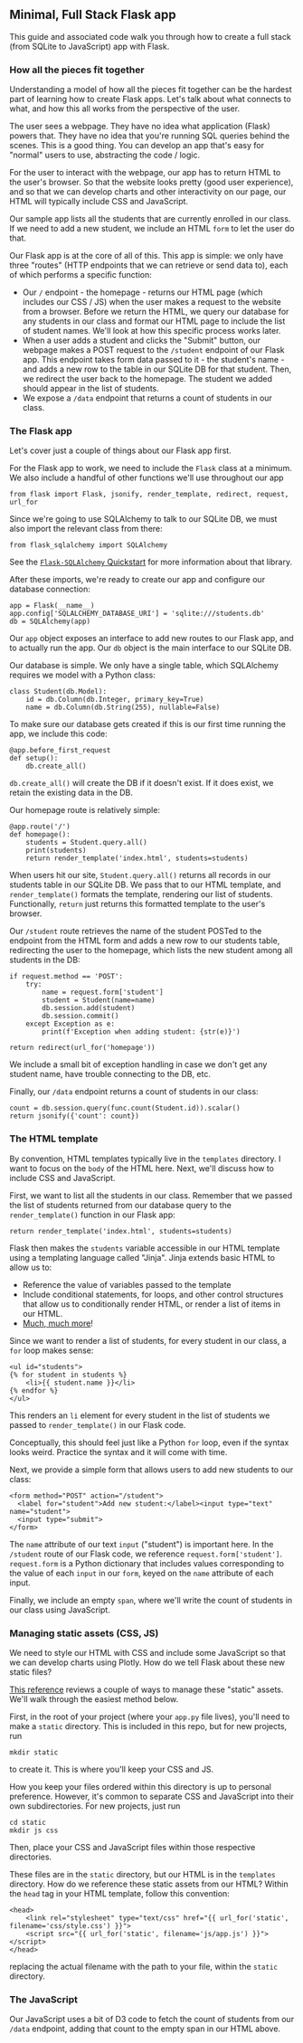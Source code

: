 ## Minimal, Full Stack Flask app

This guide and associated code walk you through how to create a full stack (from SQLite to JavaScript) app with Flask.

### How all the pieces fit together

Understanding a model of how all the pieces fit together can be the hardest part of learning how to create Flask apps. Let's talk about what connects to what, and how this all works from the perspective of the user.

The user sees a webpage. They have no idea what application (Flask) powers that. They have no idea that you're running SQL queries behind the scenes. This is a good thing. You can develop an app that's easy for "normal" users to use, abstracting the code / logic.

For the user to interact with the webpage, our app has to return HTML to the user's browser. So that the website looks pretty (good user experience), and so that we can develop charts and other interactivity on our page, our HTML will typically include CSS and JavaScript.

Our sample app lists all the students that are currently enrolled in our class. If we need to add a new student, we include an HTML `form` to let the user do that.

Our Flask app is at the core of all of this. This app is simple: we only have three "routes" (HTTP endpoints that we can retrieve or send data to), each of which performs a specific function:

* Our `/` endpoint - the homepage - returns our HTML page (which includes our CSS / JS) when the user makes a request to the website from a browser. Before we return the HTML, we query our database for any students in our class and format our HTML page to include the list of student names. We'll look at how this specific process works later.
* When a user adds a student and clicks the "Submit" button, our webpage makes a POST request to the `/student` endpoint of our Flask app. This endpoint takes form data passed to it - the student's name - and adds a new row to the table in our SQLite DB for that student. Then, we redirect the user back to the homepage. The student we added should appear in the list of students.
* We expose a `/data` endpoint that returns a count of students in our class.

### The Flask app

Let's cover just a couple of things about our Flask app first.

For the Flask app to work, we need to include the `Flask` class at a minimum. We also include a handful of other functions we'll use throughout our app

    from flask import Flask, jsonify, render_template, redirect, request, url_for

Since we're going to use SQLAlchemy to talk to our SQLite DB, we must also import the relevant class from there:

    from flask_sqlalchemy import SQLAlchemy

See the [`Flask-SQLAlchemy` Quickstart](http://flask-sqlalchemy.pocoo.org/2.3/quickstart/) for more information about that library.

After these imports, we're ready to create our app and configure our database connection:

    app = Flask(__name__)
    app.config['SQLALCHEMY_DATABASE_URI'] = 'sqlite:///students.db'
    db = SQLAlchemy(app)

Our `app` object exposes an interface to add new routes to our Flask app, and to actually run the app. Our `db` object is the main interface to our SQLite DB.

Our database is simple. We only have a single table, which SQLAlchemy requires we model with a Python class:

    class Student(db.Model):
        id = db.Column(db.Integer, primary_key=True)
        name = db.Column(db.String(255), nullable=False)

To make sure our database gets created if this is our first time running the app, we include this code:

    @app.before_first_request
    def setup():
        db.create_all()

`db.create_all()` will create the DB if it doesn't exist. If it does exist, we retain the existing data in the DB.

Our homepage route is relatively simple:

    @app.route('/')
    def homepage():
        students = Student.query.all()
        print(students)
        return render_template('index.html', students=students)

When users hit our site, `Student.query.all()` returns all records in our students table in our SQLite DB. We pass that to our HTML template, and `render_template()` formats the template, rendering our list of students. Functionally, `return` just returns this formatted template to the user's browser.

Our `/student` route retrieves the name of the student POSTed to the endpoint from the HTML form and adds a new row to our students table, redirecting the user to the homepage, which lists the new student among all students in the DB:

    if request.method == 'POST':
        try:
            name = request.form['student']
            student = Student(name=name)
            db.session.add(student)
            db.session.commit()
        except Exception as e:
            print(f'Exception when adding student: {str(e)}')

    return redirect(url_for('homepage'))

We include a small bit of exception handling in case we don't get any student name, have trouble connecting to the DB, etc.

Finally, our `/data` endpoint returns a count of students in our class:

    count = db.session.query(func.count(Student.id)).scalar()
    return jsonify({'count': count})

### The HTML template

By convention, HTML templates typically live in the `templates` directory. I want to focus on the `body` of the HTML here. Next, we'll discuss how to include CSS and JavaScript.

First, we want to list all the students in our class. Remember that we passed the list of students returned from our database query to the `render_template()` function in our Flask app:

    return render_template('index.html', students=students)

Flask then makes the `students` variable accessible in our HTML template using a templating language called "Jinja". Jinja extends basic HTML to allow us to:

* Reference the value of variables passed to the template
* Include conditional statements, for loops, and other control structures that allow us to conditionally render HTML, or render a list of items in our HTML.
* [Much, much more](http://jinja.pocoo.org/docs/2.10/)!

Since we want to render a list of students, for every student in our class, a `for` loop makes sense:

    <ul id="students">
    {% for student in students %}
        <li>{{ student.name }}</li>
    {% endfor %}
    </ul>

This renders an `li` element for every student in the list of students we passed to `render_template()` in our Flask code.

Conceptually, this should feel just like a Python `for` loop, even if the syntax looks weird. Practice the syntax and it will come with time.
    
Next, we provide a simple form that allows users to add new students to our class:

    <form method="POST" action="/student">
      <label for="student">Add new student:</label><input type="text" name="student">
      <input type="submit">
    </form>

The `name` attribute of our text `input` ("student") is important here. In the `/student` route of our Flask code, we reference `request.form['student']`. `request.form` is a Python dictionary that includes values corresponding to the value of each `input` in our `form`, keyed on the `name` attribute of each input.

Finally, we include an empty `span`, where we'll write the count of students in our class using JavaScript.

### Managing static assets (CSS, JS)

We need to style our HTML with CSS and include some JavaScript so that we can develop charts using Plotly. How do we tell Flask about these new static files?

[This reference](http://exploreflask.com/en/latest/static.html) reviews a couple of ways to manage these "static" assets. We'll walk through the easiest method below.

First, in the root of your project (where your `app.py` file lives), you'll need to make a `static` directory. This is included in this repo, but for new projects, run

    mkdir static

to create it. This is where you'll keep your CSS and JS.

How you keep your files ordered within this directory is up to personal preference. However, it's common to separate CSS and JavaScript into their own subdirectories. For new projects, just run

    cd static
    mkdir js css

Then, place your CSS and JavaScript files within those respective directories.

These files are in the `static` directory, but our HTML is in the `templates` directory. How do we reference these static assets from our HTML? Within the `head` tag in your HTML template, follow this convention:

    <head>
        <link rel="stylesheet" type="text/css" href="{{ url_for('static', filename='css/style.css') }}">
        <script src="{{ url_for('static', filename='js/app.js') }}"></script>
    </head>

replacing the actual filename with the path to your file, within the `static` directory.

### The JavaScript

Our JavaScript uses a bit of D3 code to fetch the count of students from our `/data` endpoint, adding that count to the empty span in our HTML above.
